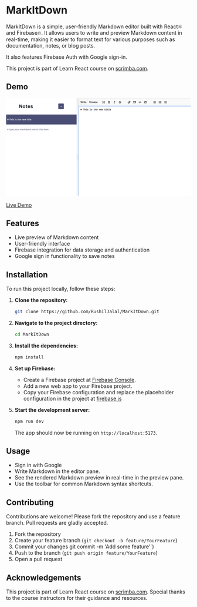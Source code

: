 # MarkItDown

MarkItDown is a simple, user-friendly Markdown editor built with React⚛️ and Firebase🔥. It allows users to write and preview Markdown content in real-time, making it easier to format text for various purposes such as documentation, notes, or blog posts.

It also features Firebase Auth with Google sign-in.

This project is part of Learn React course on [scrimba.com](scrimba.com).

## Demo

![MarkItDown Screenshot](./public/screenshot.png)

[Live Demo](https://mark-it-down-qm9zo7fy9-rushiljalals-projects.vercel.app)

## Features

- Live preview of Markdown content
- User-friendly interface
- Firebase integration for data storage and authentication
- Google sign in functionality to save notes

## Installation

To run this project locally, follow these steps:

1. **Clone the repository:**

   ```bash
   git clone https://github.com/RushilJalal/MarkItDown.git
   ```

2. **Navigate to the project directory:**

   ```bash
   cd MarkItDown
   ```

3. **Install the dependencies:**

   ```bash
   npm install
   ```

4. **Set up Firebase:**

   - Create a Firebase project at [Firebase Console](https://console.firebase.google.com/).
   - Add a new web app to your Firebase project.
   - Copy your Firebase configuration and replace the placeholder configuration in the project at [firebase.js](src\firebase.js)

5. **Start the development server:**

   ```bash
   npm run dev
   ```

   The app should now be running on `http://localhost:5173`.

## Usage

- Sign in with Google
- Write Markdown in the editor pane.
- See the rendered Markdown preview in real-time in the preview pane.
- Use the toolbar for common Markdown syntax shortcuts.

## Contributing

Contributions are welcome! Please fork the repository and use a feature branch. Pull requests are gladly accepted.

1. Fork the repository
2. Create your feature branch (`git checkout -b feature/YourFeature`)
3. Commit your changes git commit -m 'Add some feature'`)
4. Push to the branch (`git push origin feature/YourFeature`)
5. Open a pull request

## Acknowledgements

This project is part of Learn React course on [scrimba.com](scrimba.com). Special thanks to the course instructors for their guidance and resources.
